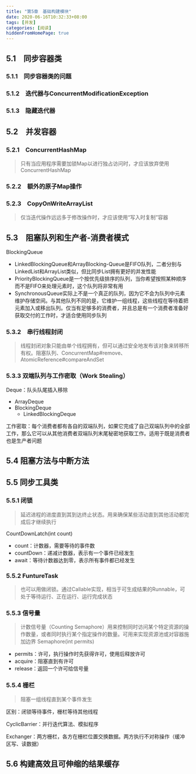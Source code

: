 ```yaml
---
title: "第5章　基础构建模块"
date: 2020-06-16T10:32:33+08:00
tags: [并发]
categories: [阅读]
hiddenFromHomePage: true
---
```


## 5.1　同步容器类
### 5.1.1　同步容器类的问题
### 5.1.2　迭代器与ConcurrentModificationException
### 5.1.3　隐藏迭代器

## 5.2　并发容器
### 5.2.1　ConcurrentHashMap
>只有当应用程序需要加锁Map以进行独占访问时，才应该放弃使用ConcurrentHashMap
### 5.2.2　额外的原子Map操作
### 5.2.3　CopyOnWriteArrayList
>仅当迭代操作远远多于修改操作时，才应该使用“写入时复制”容器

## 5.3　阻塞队列和生产者-消费者模式
BlockingQueue
- LinkedBlockingQueue和ArrayBlocking-Queue是FIFO队列，二者分别与LinkedList和ArrayList类似，但比同步List拥有更好的并发性能
- PriorityBlockingQueue是一个按优先级排序的队列，当你希望按照某种顺序而不是FIFO来处理元素时，这个队列将非常有用
- SynchronousQueue实际上不是一个真正的队列，因为它不会为队列中元素维护存储空间。与其他队列不同的是，它维护一组线程，这些线程在等待着把元素加入或移出队列。仅当有足够多的消费者，并且总是有一个消费者准备好获取交付的工作时，才适合使用同步队列

### 5.3.2　串行线程封闭
>线程封闭对象只能由单个线程拥有，但可以通过安全地发布该对象来转移所有权。阻塞队列、ConcurrentMap#remove、AtomicReference#compareAndSet

### 5.3.3 双端队列与工作密取（Work Stealing）
Deque：队头队尾插入移除
- ArrayDeque
- BlockingDeque
  - LinkedBlockingDeque

工作密取：每个消费者都有各自的双端队列，如果它完成了自己双端队列中的全部工作，那么它可以从其他消费者双端队列末尾秘密地获取工作。适用于既是消费者也是生产者问题

## 5.4 阻塞方法与中断方法

## 5.5 同步工具类
### 5.5.1 闭锁
>延迟进程的进度直到其到达终止状态。用来确保某些活动直到其他活动都完成后才继续执行

CountDownLatch(int count)
- count：计数器，需要等待的事件数
- countDown：递减计数器，表示有一个事件已经发生
- await：等待计数器达到零，表示所有事件都已经发生

### 5.5.2 FuntureTask
>也可以用做闭锁。通过Callable实现，相当于可生成结果的Runnable，可处于等待运行、正在运行、运行完成状态

### 5.5.3 信号量
>计数信号量（Counting Semaphore）用来控制同时访问某个特定资源的操作数量，或者同时执行某个指定操作的数量。可用来实现资源池或对容器施加边界
Semaphore(int permits)
- permits：许可，执行操作时先获得许可，使用后释放许可
- acquire：阻塞直到有许可
- release：返回一个许可给信号量

### 5.5.4 栅栏
>阻塞一组线程直到某个事件发生

区别：闭锁等待事件，栅栏等待其他线程

CyclicBarrier：并行迭代算法、模拟程序

Exchanger：两方栅栏，各方在栅栏位置交换数据。两方执行不对称操作（缓冲区写、读数据）

## 5.6 构建高效且可伸缩的结果缓存